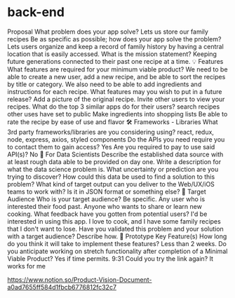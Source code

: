 # back-end

Proposal
What problem does your app solve?
Lets us store our family recipes
Be as specific as possible; how does your app solve the problem? Lets users organize and keep a record of family history by having a central location that is easily accessed.
What is the mission statement?
Keeping future generations connected to their past one recipe at a time.
:bulb: Features
What features are required for your minimum viable product? We need to be able to create a new user, add a new recipe, and be able to sort the recipes by title or category. We also need to be able to add ingredients and instructions for each recipe.
What features may you wish to put in a future release? Add a picture of the original recipe.
Invite other users to view your recipes.
What do the top 3 similar apps do for their users? search recipes other uses have set to public Make ingredients into shopping lists Be able to rate the recipe by ease of use and flavor
:hammer_and_wrench: Frameworks - Libraries
What 3rd party frameworks/libraries are you considering using? react, redux, node, express, axios, styled components
Do the APIs you need require you to contact them to gain access? Yes
Are you required to pay to use said API(s)? No
:abacus: For Data Scientists
Describe the established data source with at least rough data able to be provided on day one.
Write a description for what the data science problem is. What uncertainty or prediction are you trying to discover? How could this data be used to find a solution to this problem?
What kind of target output can you deliver to the Web/UX/iOS teams to work with? Is it in JSON format or something else?
:dart: Target Audience
Who is your target audience? Be specific. Any user who is interested their food past. Anyone who wants to share or learn new cooking.
What feedback have you gotten from potential users? I'd be interested in using this app. I love to cook, and I have some family recipes that I don't want to lose.
Have you validated this problem and your solution with a target audience? Describe how.
:key: Prototype Key Feature(s)
How long do you think it will take to implement these features? Less than 2 weeks.
Do you anticipate working on stretch functionality after completion of a Minimal Viable Product? Yes if time permits.
9:31
Could you try the link again? It works for me

https://www.notion.so/Product-Vision-Document-a0ad7655ff584d1fbcb6776812fc32c7